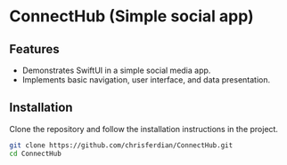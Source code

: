 # ConnectHub (Simple social app)

## Features

- Demonstrates SwiftUI in a simple social media app.
- Implements basic navigation, user interface, and data presentation.

## Installation

Clone the repository and follow the installation instructions in the project.

```bash
git clone https://github.com/chrisferdian/ConnectHub.git
cd ConnectHub
